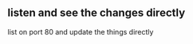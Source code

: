 ## listen and see the changes directly

list on port 80 and update the things directly

<!--
TODO what are the differences between bind mount and volume when running a container
-->
